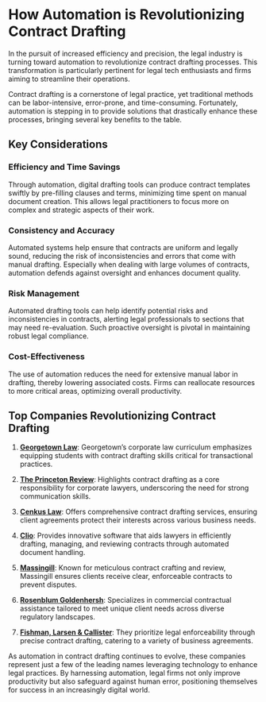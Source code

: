 # How Automation is Revolutionizing Contract Drafting 

In the pursuit of increased efficiency and precision, the legal industry is turning toward automation to revolutionize contract drafting processes. This transformation is particularly pertinent for legal tech enthusiasts and firms aiming to streamline their operations.

Contract drafting is a cornerstone of legal practice, yet traditional methods can be labor-intensive, error-prone, and time-consuming. Fortunately, automation is stepping in to provide solutions that drastically enhance these processes, bringing several key benefits to the table.

## Key Considerations

### Efficiency and Time Savings
Through automation, digital drafting tools can produce contract templates swiftly by pre-filling clauses and terms, minimizing time spent on manual document creation. This allows legal practitioners to focus more on complex and strategic aspects of their work.

### Consistency and Accuracy
Automated systems help ensure that contracts are uniform and legally sound, reducing the risk of inconsistencies and errors that come with manual drafting. Especially when dealing with large volumes of contracts, automation defends against oversight and enhances document quality.

### Risk Management
Automated drafting tools can help identify potential risks and inconsistencies in contracts, alerting legal professionals to sections that may need re-evaluation. Such proactive oversight is pivotal in maintaining robust legal compliance.

### Cost-Effectiveness
The use of automation reduces the need for extensive manual labor in drafting, thereby lowering associated costs. Firms can reallocate resources to more critical areas, optimizing overall productivity.

## Top Companies Revolutionizing Contract Drafting

1. **[Georgetown Law](/dir/georgetown_law)**: Georgetown’s corporate law curriculum emphasizes equipping students with contract drafting skills critical for transactional practices.

2. **[The Princeton Review](/dir/the_princeton_review)**: Highlights contract drafting as a core responsibility for corporate lawyers, underscoring the need for strong communication skills.

3. **[Cenkus Law](/dir/cenkus_law)**: Offers comprehensive contract drafting services, ensuring client agreements protect their interests across various business needs.

4. **[Clio](/dir/clio)**: Provides innovative software that aids lawyers in efficiently drafting, managing, and reviewing contracts through automated document handling.

5. **[Massingill](/dir/massingill)**: Known for meticulous contract crafting and review, Massingill ensures clients receive clear, enforceable contracts to prevent disputes.

6. **[Rosenblum Goldenhersh](/dir/rosenblum_goldenhersh)**: Specializes in commercial contractual assistance tailored to meet unique client needs across diverse regulatory landscapes.

7. **[Fishman, Larsen & Callister](/dir/fishman_larsen__callister)**: They prioritize legal enforceability through precise contract drafting, catering to a variety of business agreements.

As automation in contract drafting continues to evolve, these companies represent just a few of the leading names leveraging technology to enhance legal practices. By harnessing automation, legal firms not only improve productivity but also safeguard against human error, positioning themselves for success in an increasingly digital world.
